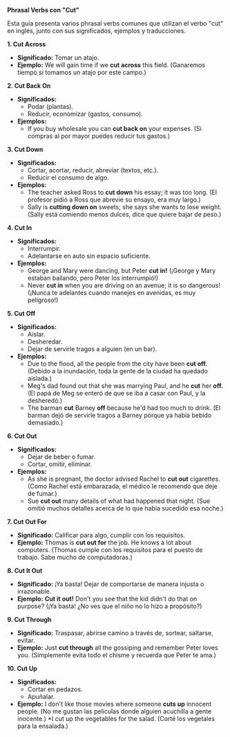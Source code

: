 

**Phrasal Verbs con "Cut"**

Esta guía presenta varios phrasal verbs comunes que utilizan el verbo "cut" en inglés, junto con sus significados, ejemplos y traducciones.

**1. Cut Across**

*   **Significado:** Tomar un atajo.
*   **Ejemplo:** We will gain time if we **cut across** this field. (Ganaremos tiempo si tomamos un atajo por este campo.)

**2. Cut Back On**

*   **Significados:**
    *   Podar (plantas).
    *   Reducir, economizar (gastos, consumo).
*   **Ejemplos:**
    *   If you buy wholesale you can **cut back on** your expenses. (Si compras al por mayor puedes reducir tus gastos.)

**3. Cut Down**

*   **Significados:**
    *   Cortar, acortar, reducir, abreviar (textos, etc.).
    *   Reducir el consumo de algo.
*   **Ejemplos:**
    *   The teacher asked Ross to **cut down** his essay; it was too long. (El profesor pidió a Ross que abrevie su ensayo, era muy largo.)
    *   Sally is **cutting down on** sweets; she says she wants to lose weight. (Sally está comiendo menos dulces, dice que quiere bajar de peso.)

**4. Cut In**

*   **Significados:**
    *   Interrumpir.
    *   Adelantarse en auto sin espacio suficiente.
*   **Ejemplos:**
    *   George and Mary were dancing, but Peter **cut in!** (¡George y Mary estaban bailando, pero Peter los interrumpió!)
    *   Never **cut in** when you are driving on an avenue; it is so dangerous! (¡Nunca te adelantes cuando manejes en avenidas, es muy peligroso!)

**5. Cut Off**

*   **Significados:**
    *   Aislar.
    *   Desheredar.
    *   Dejar de servirle tragos a alguien (en un bar).
*   **Ejemplos:**
    *   Due to the flood, all the people from the city have been **cut off.** (Debido a la inundación, toda la gente de la ciudad ha quedado aislada.)
    *   Meg's dad found out that she was marrying Paul, and he **cut** her **off.** (El papá de Meg se enteró de que se iba a casar con Paul, y la desheredó.)
    *   The barman **cut** Barney **off** because he'd had too much to drink. (El barman dejó de servirle tragos a Barney porque ya había bebido demasiado.)

**6. Cut Out**

*   **Significados:**
    *   Dejar de beber o fumar.
    *   Cortar, omitir, eliminar.
*   **Ejemplos:**
    *   As she is pregnant, the doctor advised Rachel to **cut out** cigarettes. (Como Rachel está embarazada, el médico le recomendó que deje de fumar.)
    *   Sue **cut out** many details of what had happened that night. (Sue omitió muchos detalles acerca de lo que había sucedido esa noche.)

**7. Cut Out For**

*   **Significado:** Calificar para algo, cumplir con los requisitos.
*   **Ejemplo:** Thomas is **cut out for** the job. He knows a lot about computers. (Thomas cumple con los requisitos para el puesto de trabajo. Sabe mucho de computadoras.)

**8. Cut It Out**

*   **Significado:** ¡Ya basta! Dejar de comportarse de manera injusta o irrazonable.
*   **Ejemplo:** **Cut it out!** Don't you see that the kid didn't do that on purpose? (¡Ya basta! ¿No ves que el niño no lo hizo a propósito?)

**9. Cut Through**

*   **Significado:** Traspasar, abrirse camino a través de, sortear, saltarse, evitar.
*   **Ejemplo:** Just **cut through** all the gossiping and remember Peter loves you. (Simplemente evita todo el chisme y recuerda que Peter te ama.)

**10. Cut Up**

*   **Significados:**
    * Cortar en pedazos.
    * Apuñalar.
*   **Ejemplo:** I don't like those movies where someone **cuts up** innocent people. (No me gustan las películas donde alguien acuchilla a gente inocente.)
    *I cut up the vegetables for the salad. (Corté los vegetales para la ensalada.)


